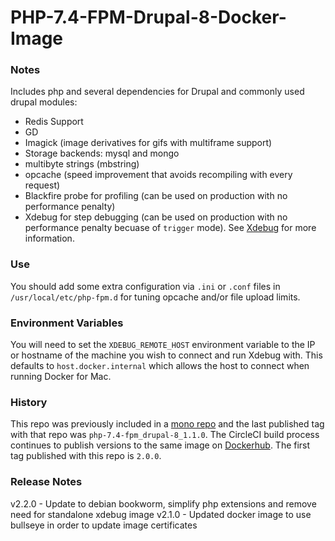 # PHP-7.4-FPM-Drupal-8-Docker-Image

### Notes

Includes php and several dependencies for Drupal and commonly used drupal modules:

- Redis Support
- GD
- Imagick (image derivatives for gifs with multiframe support)
- Storage backends: mysql and mongo
- multibyte strings (mbstring)
- opcache (speed improvement that avoids recompiling with every request)
- Blackfire probe for profiling (can be used on production with no performance penalty)
- Xdebug for step debugging (can be used on production with no performance penalty becuase of `trigger` mode). See [Xdebug](https://xdebug.org/docs/all_settings#start_with_request) for more information.

### Use

You should add some extra configuration via `.ini` or `.conf` files in `/usr/local/etc/php-fpm.d` for tuning opcache
and/or file upload limits.

### Environment Variables
You will need to set the `XDEBUG_REMOTE_HOST` environment variable to the IP or hostname of the machine you wish
to connect and run Xdebug with. This defaults to `host.docker.internal` which allows the host to connect
when running Docker for Mac.


### History

This repo was previously included in a [mono repo](https://github.com/favish/docker-images) and the last published
tag with that repo was `php-7.4-fpm_drupal-8_1.1.0`. The CircleCI build process continues to publish versions to the same image
on [Dockerhub](https://hub.docker.com/r/favish/php-7.4-fpm-drupal-8). The first tag published with this repo is `2.0.0`.

### Release Notes
v2.2.0 - Update to debian bookworm, simplify php extensions and remove need for standalone xdebug image
v2.1.0 - Updated docker image to use bullseye in order to update image certificates

